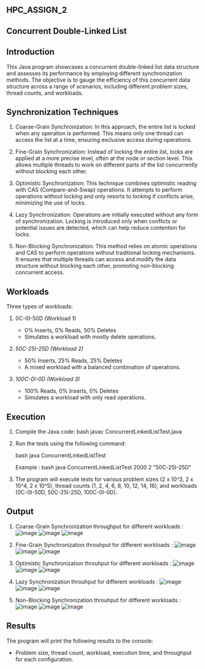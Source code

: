 ## HPC_ASSIGN_2

## Concurrent Double-Linked List

## Introduction

This Java program showcases a concurrent double-linked list data structure and assesses its performance by employing different synchronization methods. The objective is to gauge the efficiency of this concurrent data structure across a range of scenarios, including different problem sizes, thread counts, and workloads.

## Synchronization Techniques

1. Coarse-Grain Synchronization: In this approach, the entire list is locked when any operation is performed. This means only one thread can access the list at a time, ensuring exclusive access during operations.

2. Fine-Grain Synchronization: Instead of locking the entire list, locks are applied at a more precise level, often at the node or section level. This allows multiple threads to work on different parts of the list concurrently without blocking each other.

3. Optimistic Synchronization: This technique combines optimistic reading with CAS (Compare-and-Swap) operations. It attempts to perform operations without locking and only resorts to locking if conflicts arise, minimizing the use of locks.

4. Lazy Synchronization: Operations are initially executed without any form of synchronization. Locking is introduced only when conflicts or potential issues are detected, which can help reduce contention for locks.

5. Non-Blocking Synchronization: This method relies on atomic operations and CAS to perform operations without traditional locking mechanisms. It ensures that multiple threads can access and modify the data structure without blocking each other, promoting non-blocking concurrent access.

## Workloads

Three types of workloads:

1. 0C-0I-50D (Workload 1)
   - 0% Inserts, 0% Reads, 50% Deletes
   - Simulates a workload with mostly delete operations.

2. *50C-25I-25D (Workload 2)*
   - 50% Inserts, 25% Reads, 25% Deletes
   - A mixed workload with a balanced combination of operations.

3. *100C-0I-0D (Workload 3)*
   - 100% Reads, 0% Inserts, 0% Deletes
   - Simulates a workload with only read operations.

## Execution 

1. Compile the Java code:
   bash
    javac ConcurrentLinkedListTest.java
   
2. Run the tests using the following command:

   bash
    java ConcurrentLinkedListTest <problemSize> <numThreads> <workload>
   
   Example : 
   bash
    java ConcurrentLinkedListTest 2000 2 "50C-25I-25D"
   
3. The program will execute tests for various problem sizes (2 x 10^3, 2 x 10^4, 2 x 10^5), thread counts (1, 2, 4, 6, 8, 10, 12, 14, 16), and workloads (0C-0I-50D, 50C-25I-25D, 100C-0I-0D).

## Output

1. Coarse-Grain Synchronization throughput for different workloads :
      ![image](https://github.com/Bhavyareddysadula/hpc_assign_2/assets/126856102/c2e125a4-a1a7-43cf-b933-2a4d572a2861)
      ![image](https://github.com/Bhavyareddysadula/hpc_assign_2/assets/126856102/7becbb74-a765-416f-ba54-38699d3828fd)
      ![image](https://github.com/Bhavyareddysadula/hpc_assign_2/assets/126856102/4f748fb4-f47a-4d72-a54a-ad4948f6b886)

2. Fine-Grain Synchronization throuhput for different workloads :
      ![image](https://github.com/Bhavyareddysadula/hpc_assign_2/assets/126856102/737a25dd-f819-4e77-9770-9c445fcb73f0)
      ![image](https://github.com/Bhavyareddysadula/hpc_assign_2/assets/126856102/431790ef-0142-4e7a-96aa-0ff1c5900933)
      ![image](https://github.com/Bhavyareddysadula/hpc_assign_2/assets/126856102/65b2e4f5-872e-491a-a10d-3bd0360b6d93)

3. Optimistic Synchronization throuhput for different workloads :
      ![image](https://github.com/Bhavyareddysadula/hpc_assign_2/assets/126856102/ab4da44d-179f-4b8b-905b-62559e28bdf1)
      ![image](https://github.com/Bhavyareddysadula/hpc_assign_2/assets/126856102/ee081487-0b3e-4ad1-9057-ae48d70ec26c)
      ![image](https://github.com/Bhavyareddysadula/hpc_assign_2/assets/126856102/d3b7939a-782a-4e68-98fa-e2a5bca5d302)

4. Lazy Synchronization throuhput for different workloads :
      ![image](https://github.com/Bhavyareddysadula/hpc_assign_2/assets/126856102/45d4fbc3-2b6f-4883-b23b-d28f7830ef04)
      ![image](https://github.com/Bhavyareddysadula/hpc_assign_2/assets/126856102/3f8ff2a6-a0ae-4516-ad80-83b55c483a53)
      ![image](https://github.com/Bhavyareddysadula/hpc_assign_2/assets/126856102/52991db7-70df-4eaa-8d00-3e5fb2f7489c)

5. Non-Blocking Synchronization throuhput for different workloads :
      ![image](https://github.com/Bhavyareddysadula/hpc_assign_2/assets/126856102/d3ce220f-1a40-465a-a66b-11492ae9110b)
      ![image](https://github.com/Bhavyareddysadula/hpc_assign_2/assets/126856102/ed8c4527-b93f-446c-aa4b-3ce02b822f75)
      ![image](https://github.com/Bhavyareddysadula/hpc_assign_2/assets/126856102/28558932-9702-4ea3-8fbf-031e183cbb12)

     
## Results

The program will print the following results to the console:

- Problem size, thread count, workload, execution time, and throughput for each configuration.
